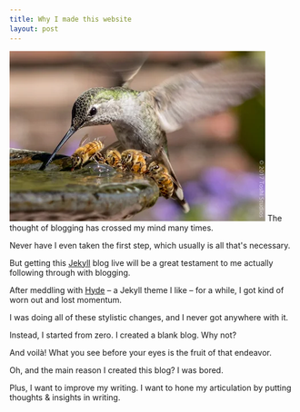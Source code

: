 ```yaml
---
title: Why I made this website
layout: post
---
```


<img src="/assets/hummingbird_and_bees.webp"  alt="Hummingbird and bees sharing a water fountain" width="450" height="300" decoding="async">
The thought of blogging has crossed my mind many times.

Never have I even taken the first step, which usually is all that's necessary.

But getting this [Jekyll](https://jekyllrb.com/) blog live will be a great testament to me actually following through with blogging.

After meddling with [Hyde](https://hyde.getpoole.com/) – a Jekyll theme I like – for a while, I got kind of worn out and lost momentum.

I was doing all of these stylistic changes, and I never got anywhere with it.

Instead, I started from zero. I created a blank blog. Why not?

And voilà! What you see before your eyes is the fruit of that endeavor.

Oh, and the main reason I created this blog? I was bored.

Plus, I want to improve my writing. I want to hone my articulation by putting thoughts & insights in writing.
